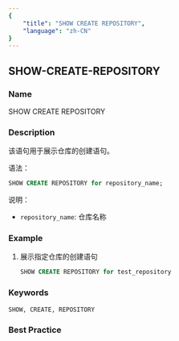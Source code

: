 ```yaml
---
{
    "title": "SHOW CREATE REPOSITORY",
    "language": "zh-CN"
}
---
```


<!--
Licensed to the Apache Software Foundation (ASF) under one
or more contributor license agreements.  See the NOTICE file
distributed with this work for additional information
regarding copyright ownership.  The ASF licenses this file
to you under the Apache License, Version 2.0 (the
"License"); you may not use this file except in compliance
with the License.  You may obtain a copy of the License at

  http://www.apache.org/licenses/LICENSE-2.0

Unless required by applicable law or agreed to in writing,
software distributed under the License is distributed on an
"AS IS" BASIS, WITHOUT WARRANTIES OR CONDITIONS OF ANY
KIND, either express or implied.  See the License for the
specific language governing permissions and limitations
under the License.
-->

## SHOW-CREATE-REPOSITORY

### Name

SHOW CREATE REPOSITORY

### Description

该语句用于展示仓库的创建语句。


语法：

```sql
SHOW CREATE REPOSITORY for repository_name;
```

说明：
- `repository_name`: 仓库名称

### Example

1. 展示指定仓库的创建语句

   ```sql
   SHOW CREATE REPOSITORY for test_repository
   ```

### Keywords

    SHOW, CREATE, REPOSITORY

### Best Practice

